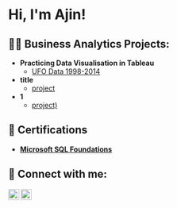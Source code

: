 <h1>Hi, I'm Ajin!</h1>

<h2>👨‍💻 Business Analytics Projects:</h2>

- <b> Practicing Data Visualisation in Tableau </b>
  - [UFO Data 1998-2014](https://public.tableau.com/app/profile/ajin.paija/viz/UnitedStatesUFOdata/Dashboard1)
- <b>title</b>
  - [project](link)
- <b>1</b>
  - [project)](link)

<h2> 📄 Certifications </h2>

- <b> [Microsoft SQL Foundations](https://www.coursera.org/account/accomplishments/verify/XZOB9VEGCK3B)</b> 

<h2> 🤳 Connect with me:</h2>

[<img align="left" alt="AjinPaija | LinkedIn" width="22px" src="https://www.linkedin.com/in/ajinpaija/"/>][linkedin]
[<img align="left" alt="JoshMadakor | Instagram" width="22px" src="https://cdn.jsdelivr.net/npm/simple-icons@v3/icons/instagram.svg" />][instagram]

[instagram]: https://www.instagram.com/joshmadakor/
[linkedin]: https://www.linkedin.com/in/ajinpaija/
